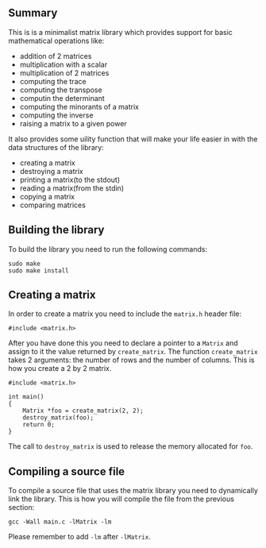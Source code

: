 Summary
-------

This is is a minimalist matrix library which provides support for
basic mathematical operations like:
  * addition of 2 matrices
  * multiplication with a scalar
  * multiplication of 2 matrices
  * computing the trace
  * computing the transpose
  * computin the determinant
  * computing the minorants of a matrix 
  * computing the inverse
  * raising a matrix to a given power

It also provides some uility function that will make your life easier in 
with the data structures of the library:
  * creating a matrix
  * destroying a matrix
  * printing a matrix(to the stdout)
  * reading a matrix(from the stdin)
  * copying a matrix
  * comparing matrices
  
Building the library
--------------------

To build the library you need to run the following commands:

```
sudo make
sudo make install
```

Creating a matrix
-----------------

In order to create a matrix you need to include the `matrix.h` header file:
```
#include <matrix.h>
```

After you have done this you need to declare a pointer to a `Matrix` and 
assign to it the value returned by `create_matrix`. The function `create_matrix`
takes 2 arguments: the number of rows and the number of columns. This is how
you create a 2 by 2 matrix.
```
#include <matrix.h>

int main()
{
    Matrix *foo = create_matrix(2, 2);    
    destroy_matrix(foo);
    return 0;
}
```
The call to `destroy_matrix` is used to release the memory allocated for `foo`.

Compiling a source file
-----------------------

To compile a source file that uses the matrix library you need to dynamically
link the library. This is how you will compile the file from the previous 
section:
```
gcc -Wall main.c -lMatrix -lm
```
Please remember to add `-lm` after `-lMatrix`.







